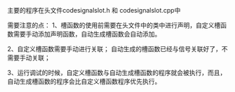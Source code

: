 主要的程序在头文件codesignalslot.h 和 codesignalslot.cpp中

需要注意的点：
1、槽函数的使用前需要在头文件中的类中进行声明，自定义槽函数需要手动添加声明函数，自动生成槽函数会自动添加。

2、自定义槽函数需要手动进行关联；
   自动生成的槽函数已经与信号关联好了，不需要手动关联；
   
3、运行调试的时候，自定义槽函数与自动生成槽函数的程序就会被执行，而且，自动生成槽函数的程序会比自定义槽函数程序优先执行。

